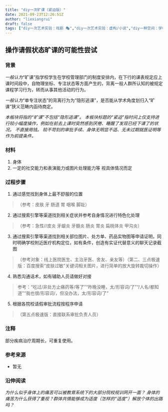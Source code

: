 ```yaml
---
title: "diy一次旷课（紧迫版）"
date: 2021-09-23T12:26:51Z
author: "liexiangrui"
draft: false
tags: ["diy一次艺术实验：戏剧 🎭","diy一次艺术实验：虚构/小说","diy一种空间：学校 🏫","diy一种空间：医院 🏥"]
---
```


## 操作请假状态旷课的可能性尝试

### 背景
_一般认为_“旷课”指学校学生在学校管理部门的制度安排内，在下行的课表规定应上课时间段中，自物理坐标、专注状态等方面产生的，背离一般人群所认知的被规定课程学习行为，转而从事其他活动的行为。

_一般认为_“单专注状态”的背离行为为“隐形逃课”，是否能从学术角度划归入“旷课”狭义范畴内函待商定。

_本板块将指的“旷课”不包括“隐形逃课”。
本板块标题的“紧迫”指时间上仅支持进行较小幅度操作，例如在前去上课时突然感到厌倦、睡醒了发现已经下课了的状况。
不直接用钱。
较不苛刻的审批手续、身体无明显不适、无未过期就医证明等作为前提条件。_

### 材料
1. 身体
2. 一定的社交能力和表演能力或图片处理能力等
视具体情况而定

### 过程步骤

1. 通过感觉找到身体上最不舒服的位置
> （参考：皮肤 牙 肠道 胃 咽喉 脚趾）
2. 通过搜索引擎等渠道找到相关症状并参考自身情况进行特色化处理
> （参考：急性//皮炎 牙龈炎 牙髓炎 肠炎 胃炎 扁桃体炎 甲沟炎）
3. 通过搜索引擎等渠道找到相关部位图片、处方单、药品实物图等申请证明，同时明确学校附近医疗机构定位，如有条件，创造有实证代替意义的聊天记录截图
> （参考对象：线上医院医生、主治牙医、舍友、亲友等）（第二、三点极速版：百度搜索“皮肤过敏”关键词相关图片，进行简单的放大旋转裁切操作）
4. 熟悉沟通话术，如有辅助人员请做好对接
> 参考：“吃过/非处方止痛药等/等了”“昨晚没睡，太/形容词/了”“/人名/都知道”“我也很/形容词/，但没办法，太/形容词/了”
5. 根据各院校请假审批流程按程序申请
> （第五点极速版：直接联系审批负责人员）

### 注释
部分疾病治疗周期长，可重复使用。

### 参考来源
- 暂无

### 沿伸阅读
_为什么似乎身体上的痛苦可以被教育系统下的大部分院校规训网开一面？_
_身体的痛苦为什么获得了重视？群体共情能够成为适度（怎样的“适度”）解放个体的出路吗？_

